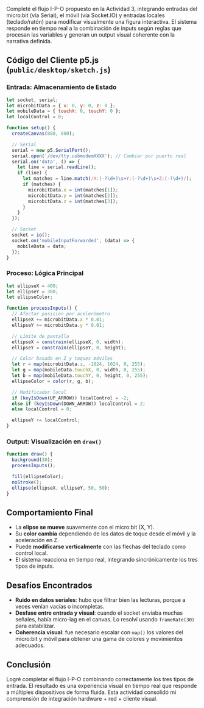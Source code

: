 Completé el flujo I-P-O propuesto en la Actividad 3, integrando entradas del micro\:bit (vía Serial), el móvil (vía Socket.IO) y entradas locales (teclado/ratón) para modificar visualmente una figura interactiva. El sistema responde en tiempo real a la combinación de inputs según reglas que procesan las variables y generan un output visual coherente con la narrativa definida.

## Código del Cliente p5.js (`public/desktop/sketch.js`)

### **Entrada: Almacenamiento de Estado**

```javascript
let socket, serial;
let microbitData = { x: 0, y: 0, z: 0 };
let mobileData = { touchX: 0, touchY: 0 };
let localControl = 0;

function setup() {
  createCanvas(800, 600);

  // Serial
  serial = new p5.SerialPort();
  serial.open('/dev/tty.usbmodemXXXX'); // Cambiar por puerto real
  serial.on('data', () => {
    let line = serial.readLine();
    if (line) {
      let matches = line.match(/X:(-?\d+)\s+Y:(-?\d+)\s+Z:(-?\d+)/);
      if (matches) {
        microbitData.x = int(matches[1]);
        microbitData.y = int(matches[2]);
        microbitData.z = int(matches[3]);
      }
    }
  });

  // Socket
  socket = io();
  socket.on('mobileInputForwarded', (data) => {
    mobileData = data;
  });
}
```

### **Proceso: Lógica Principal**

```javascript
let ellipseX = 400;
let ellipseY = 300;
let ellipseColor;

function processInputs() {
  // Afectar posición por acelerómetro
  ellipseX += microbitData.x * 0.01;
  ellipseY += microbitData.y * 0.01;

  // Límite de pantalla
  ellipseX = constrain(ellipseX, 0, width);
  ellipseY = constrain(ellipseY, 0, height);

  // Color basado en Z y toques móviles
  let r = map(microbitData.z, -1024, 1024, 0, 255);
  let g = map(mobileData.touchX, 0, width, 0, 255);
  let b = map(mobileData.touchY, 0, height, 0, 255);
  ellipseColor = color(r, g, b);

  // Modificador local
  if (keyIsDown(UP_ARROW)) localControl = -2;
  else if (keyIsDown(DOWN_ARROW)) localControl = 2;
  else localControl = 0;

  ellipseY += localControl;
}
```

### **Output: Visualización en `draw()`**

```javascript
function draw() {
  background(30);
  processInputs();

  fill(ellipseColor);
  noStroke();
  ellipse(ellipseX, ellipseY, 50, 50);
}
```

## Comportamiento Final

* La **elipse se mueve** suavemente con el micro\:bit (X, Y).
* Su **color cambia** dependiendo de los datos de toque desde el móvil y la aceleración en Z.
* Puede **modificarse verticalmente** con las flechas del teclado como control local.
* El sistema reacciona en tiempo real, integrando sincrónicamente los tres tipos de inputs.

## Desafíos Encontrados

* **Ruido en datos seriales**: hubo que filtrar bien las lecturas, porque a veces venían vacías o incompletas.
* **Desfase entre entrada y visual**: cuando el socket enviaba muchas señales, había micro-lag en el canvas. Lo resolví usando `frameRate(30)` para estabilizar.
* **Coherencia visual**: fue necesario escalar con `map()` los valores del micro\:bit y móvil para obtener una gama de colores y movimientos adecuados.

## Conclusión

Logré completar el flujo I-P-O combinando correctamente los tres tipos de entrada. El resultado es una experiencia visual en tiempo real que responde a múltiples dispositivos de forma fluida. Esta actividad consolidó mi comprensión de integración hardware + red + cliente visual.
